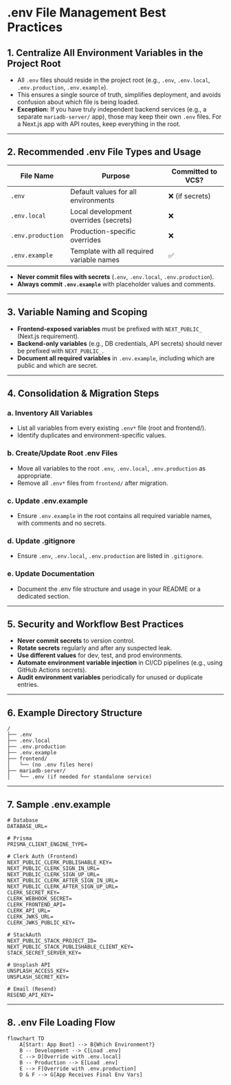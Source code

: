 # .env File Management Best Practices

## 1. Centralize All Environment Variables in the Project Root

- All `.env` files should reside in the project root (e.g., `.env`, `.env.local`, `.env.production`, `.env.example`).
- This ensures a single source of truth, simplifies deployment, and avoids confusion about which file is being loaded.
- **Exception:** If you have truly independent backend services (e.g., a separate `mariadb-server/` app), those may keep their own `.env` files. For a Next.js app with API routes, keep everything in the root.

---

## 2. Recommended .env File Types and Usage

| File Name         | Purpose                                      | Committed to VCS? |
|-------------------|----------------------------------------------|-------------------|
| `.env`            | Default values for all environments          | ❌ (if secrets)   |
| `.env.local`      | Local development overrides (secrets)        | ❌                |
| `.env.production` | Production-specific overrides                | ❌                |
| `.env.example`    | Template with all required variable names    | ✅                |

- **Never commit files with secrets** (`.env`, `.env.local`, `.env.production`).
- **Always commit `.env.example`** with placeholder values and comments.

---

## 3. Variable Naming and Scoping

- **Frontend-exposed variables** must be prefixed with `NEXT_PUBLIC_` (Next.js requirement).
- **Backend-only variables** (e.g., DB credentials, API secrets) should never be prefixed with `NEXT_PUBLIC_`.
- **Document all required variables** in `.env.example`, including which are public and which are secret.

---

## 4. Consolidation & Migration Steps

### a. Inventory All Variables
- List all variables from every existing `.env*` file (root and frontend/).
- Identify duplicates and environment-specific values.

### b. Create/Update Root .env Files
- Move all variables to the root `.env`, `.env.local`, `.env.production` as appropriate.
- Remove all `.env*` files from `frontend/` after migration.

### c. Update .env.example
- Ensure `.env.example` in the root contains all required variable names, with comments and no secrets.

### d. Update .gitignore
- Ensure `.env`, `.env.local`, `.env.production` are listed in `.gitignore`.

### e. Update Documentation
- Document the .env file structure and usage in your README or a dedicated section.

---

## 5. Security and Workflow Best Practices

- **Never commit secrets** to version control.
- **Rotate secrets** regularly and after any suspected leak.
- **Use different values** for dev, test, and prod environments.
- **Automate environment variable injection** in CI/CD pipelines (e.g., using GitHub Actions secrets).
- **Audit environment variables** periodically for unused or duplicate entries.

---

## 6. Example Directory Structure

```
/
├── .env
├── .env.local
├── .env.production
├── .env.example
├── frontend/
│   └── (no .env files here)
├── mariadb-server/
│   └── .env (if needed for standalone service)
```

---

## 7. Sample .env.example

```dotenv
# Database
DATABASE_URL=

# Prisma
PRISMA_CLIENT_ENGINE_TYPE=

# Clerk Auth (Frontend)
NEXT_PUBLIC_CLERK_PUBLISHABLE_KEY=
NEXT_PUBLIC_CLERK_SIGN_IN_URL=
NEXT_PUBLIC_CLERK_SIGN_UP_URL=
NEXT_PUBLIC_CLERK_AFTER_SIGN_IN_URL=
NEXT_PUBLIC_CLERK_AFTER_SIGN_UP_URL=
CLERK_SECRET_KEY=
CLERK_WEBHOOK_SECRET=
CLERK_FRONTEND_API=
CLERK_API_URL=
CLERK_JWKS_URL=
CLERK_JWKS_PUBLIC_KEY=

# StackAuth
NEXT_PUBLIC_STACK_PROJECT_ID=
NEXT_PUBLIC_STACK_PUBLISHABLE_CLIENT_KEY=
STACK_SECRET_SERVER_KEY=

# Unsplash API
UNSPLASH_ACCESS_KEY=
UNSPLASH_SECRET_KEY=

# Email (Resend)
RESEND_API_KEY=
```

---

## 8. .env File Loading Flow

```mermaid
flowchart TD
    A[Start: App Boot] --> B{Which Environment?}
    B -- Development --> C[Load .env]
    C --> D[Override with .env.local]
    B -- Production --> E[Load .env]
    E --> F[Override with .env.production]
    D & F --> G[App Receives Final Env Vars]
